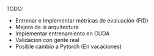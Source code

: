 TODO:
* Entrenar e Implementar métricas de evaluación (FID)
* Mejora de la arquitectura
* Implementar entrenamiento en CUDA
* Validacion con gente real
* Posible cambio a Pytorch (En vacaciones)
